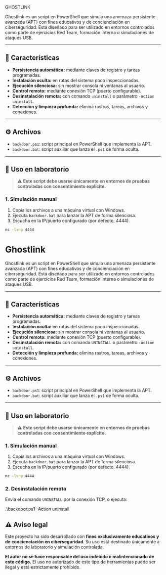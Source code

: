 GHOSTLINK

Ghostlink es un script en PowerShell que simula una amenaza persistente avanzada (APT) con fines educativos y de concienciación en ciberseguridad. Está diseñado para ser utilizado en entornos controlados como parte de ejercicios Red Team, formación interna o simulaciones de ataques USB.

---

## 🧩 Características

- **Persistencia automática:** mediante claves de registro y tareas programadas.
- **Instalación oculta:** en rutas del sistema poco inspeccionadas.
- **Ejecución silenciosa:** sin mostrar consola ni ventanas al usuario.
- **Control remoto:** mediante conexión TCP (puerto configurable).
- **Desinstalación remota:** con comando `uninstall` o parámetro `-Action uninstall`.
- **Detección y limpieza profunda:** elimina rastros, tareas, archivos y conexiones.

---

## ⚙️ Archivos

- `backdoor.ps1`: script principal en PowerShell que implementa la APT.
- `backdoor.bat`: script auxiliar que lanza el `.ps1` de forma oculta.

---

## 🧪 Uso en laboratorio

> ⚠️ **Este script debe usarse únicamente en entornos de pruebas controladas con consentimiento explícito.**

### 1. Simulación manual

1. Copia los archivos a una máquina virtual con Windows.
2. Ejecuta `backdoor.bat` para lanzar la APT de forma silenciosa.
3. Escucha en la IP/puerto configurado (por defecto, 4444).

```bash
nc -lvnp 4444
```

# Ghostlink

Ghostlink es un script en PowerShell que simula una amenaza persistente avanzada (APT) con fines educativos y de concienciación en ciberseguridad. Está diseñado para ser utilizado en entornos controlados como parte de ejercicios Red Team, formación interna o simulaciones de ataques USB.

---

## 🧩 Características

- **Persistencia automática:** mediante claves de registro y tareas programadas.
- **Instalación oculta:** en rutas del sistema poco inspeccionadas.
- **Ejecución silenciosa:** sin mostrar consola ni ventanas al usuario.
- **Control remoto:** mediante conexión TCP (puerto configurable).
- **Desinstalación remota:** con comando `UNINSTALL` o parámetro `-Action uninstall`.
- **Detección y limpieza profunda:** elimina rastros, tareas, archivos y conexiones.

---

## ⚙️ Archivos

- `backdoor.ps1`: script principal en PowerShell que implementa la APT.
- `backdoor.bat`: script auxiliar que lanza el `.ps1` de forma oculta.

---

## 🧪 Uso en laboratorio

> ⚠️ **Este script debe usarse únicamente en entornos de pruebas controladas con consentimiento explícito.**

### 1. Simulación manual

1. Copia los archivos a una máquina virtual con Windows.
2. Ejecuta `backdoor.bat` para lanzar la APT de forma silenciosa.
3. Escucha en la IP/puerto configurado (por defecto, 4444).

```bash
nc -lvnp 4444
```

### 2. Desinstalación remota

Envía el comando `UNINSTALL` por la conexión TCP, o ejecuta:

.\backdoor.ps1 -Action uninstall

## ⚠️ Aviso legal

Este proyecto ha sido desarrollado con **fines exclusivamente educativos y de concienciación en ciberseguridad**. Su uso está destinado únicamente a entornos de laboratorio y simulación controlada.

**El autor no se hace responsable del uso indebido o malintencionado de este código.** El uso no autorizado de este tipo de herramientas puede ser ilegal y está estrictamente prohibido.
